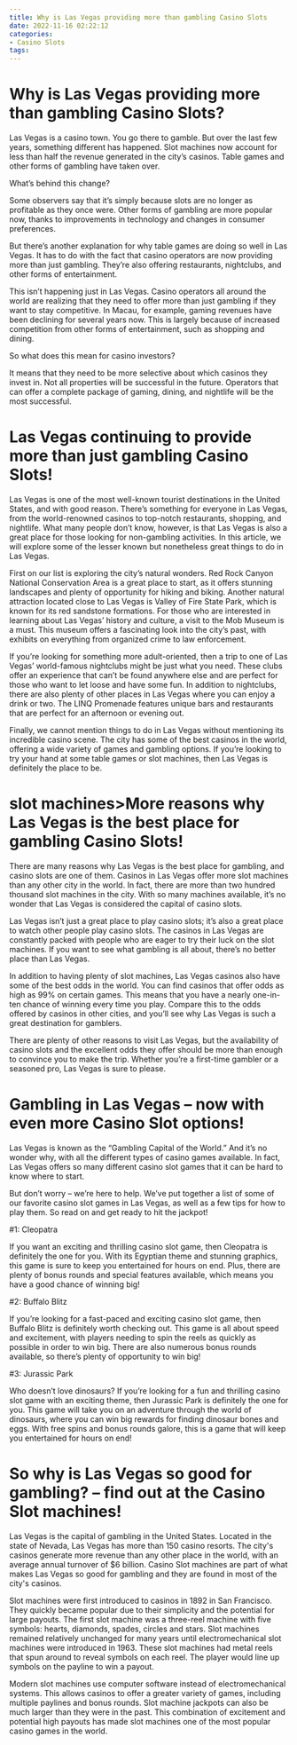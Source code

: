 ```yaml
---
title: Why is Las Vegas providing more than gambling Casino Slots
date: 2022-11-16 02:22:12
categories:
- Casino Slots
tags:
---
```



#  Why is Las Vegas providing more than gambling Casino Slots?

Las Vegas is a casino town. You go there to gamble. But over the last few years, something different has happened. Slot machines now account for less than half the revenue generated in the city’s casinos. Table games and other forms of gambling have taken over.

What’s behind this change?

Some observers say that it’s simply because slots are no longer as profitable as they once were. Other forms of gambling are more popular now, thanks to improvements in technology and changes in consumer preferences.

But there’s another explanation for why table games are doing so well in Las Vegas. It has to do with the fact that casino operators are now providing more than just gambling. They’re also offering restaurants, nightclubs, and other forms of entertainment.

This isn’t happening just in Las Vegas. Casino operators all around the world are realizing that they need to offer more than just gambling if they want to stay competitive. In Macau, for example, gaming revenues have been declining for several years now. This is largely because of increased competition from other forms of entertainment, such as shopping and dining.

So what does this mean for casino investors?

It means that they need to be more selective about which casinos they invest in. Not all properties will be successful in the future. Operators that can offer a complete package of gaming, dining, and nightlife will be the most successful.

#  Las Vegas continuing to provide more than just gambling Casino Slots!

Las Vegas is one of the most well-known tourist destinations in the United States, and with good reason. There’s something for everyone in Las Vegas, from the world-renowned casinos to top-notch restaurants, shopping, and nightlife. What many people don’t know, however, is that Las Vegas is also a great place for those looking for non-gambling activities. In this article, we will explore some of the lesser known but nonetheless great things to do in Las Vegas.

First on our list is exploring the city’s natural wonders. Red Rock Canyon National Conservation Area is a great place to start, as it offers stunning landscapes and plenty of opportunity for hiking and biking. Another natural attraction located close to Las Vegas is Valley of Fire State Park, which is known for its red sandstone formations. For those who are interested in learning about Las Vegas’ history and culture, a visit to the Mob Museum is a must. This museum offers a fascinating look into the city’s past, with exhibits on everything from organized crime to law enforcement.

If you’re looking for something more adult-oriented, then a trip to one of Las Vegas’ world-famous nightclubs might be just what you need. These clubs offer an experience that can’t be found anywhere else and are perfect for those who want to let loose and have some fun. In addition to nightclubs, there are also plenty of other places in Las Vegas where you can enjoy a drink or two. The LINQ Promenade features unique bars and restaurants that are perfect for an afternoon or evening out.

Finally, we cannot mention things to do in Las Vegas without mentioning its incredible casino scene. The city has some of the best casinos in the world, offering a wide variety of games and gambling options. If you’re looking to try your hand at some table games or slot machines, then Las Vegas is definitely the place to be.

#   slot machines>More reasons why Las Vegas is the best place for gambling Casino Slots!

There are many reasons why Las Vegas is the best place for gambling, and casino slots are one of them. Casinos in Las Vegas offer more slot machines than any other city in the world. In fact, there are more than two hundred thousand slot machines in the city. With so many machines available, it’s no wonder that Las Vegas is considered the capital of casino slots.

Las Vegas isn’t just a great place to play casino slots; it’s also a great place to watch other people play casino slots. The casinos in Las Vegas are constantly packed with people who are eager to try their luck on the slot machines. If you want to see what gambling is all about, there’s no better place than Las Vegas.

In addition to having plenty of slot machines, Las Vegas casinos also have some of the best odds in the world. You can find casinos that offer odds as high as 99% on certain games. This means that you have a nearly one-in-ten chance of winning every time you play. Compare this to the odds offered by casinos in other cities, and you’ll see why Las Vegas is such a great destination for gamblers.

There are plenty of other reasons to visit Las Vegas, but the availability of casino slots and the excellent odds they offer should be more than enough to convince you to make the trip. Whether you’re a first-time gambler or a seasoned pro, Las Vegas is sure to please.

#  Gambling in Las Vegas – now with even more Casino Slot options!

Las Vegas is known as the “Gambling Capital of the World.” And it’s no wonder why, with all the different types of casino games available. In fact, Las Vegas offers so many different casino slot games that it can be hard to know where to start.

But don’t worry – we’re here to help. We’ve put together a list of some of our favorite casino slot games in Las Vegas, as well as a few tips for how to play them. So read on and get ready to hit the jackpot!

#1: Cleopatra

If you want an exciting and thrilling casino slot game, then Cleopatra is definitely the one for you. With its Egyptian theme and stunning graphics, this game is sure to keep you entertained for hours on end. Plus, there are plenty of bonus rounds and special features available, which means you have a good chance of winning big!

#2: Buffalo Blitz

If you’re looking for a fast-paced and exciting casino slot game, then Buffalo Blitz is definitely worth checking out. This game is all about speed and excitement, with players needing to spin the reels as quickly as possible in order to win big. There are also numerous bonus rounds available, so there’s plenty of opportunity to win big!

#3: Jurassic Park

Who doesn’t love dinosaurs? If you’re looking for a fun and thrilling casino slot game with an exciting theme, then Jurassic Park is definitely the one for you. This game will take you on an adventure through the world of dinosaurs, where you can win big rewards for finding dinosaur bones and eggs. With free spins and bonus rounds galore, this is a game that will keep you entertained for hours on end!

#  So why is Las Vegas so good for gambling? – find out at the Casino Slot machines!

Las Vegas is the capital of gambling in the United States. Located in the state of Nevada, Las Vegas has more than 150 casino resorts. The city's casinos generate more revenue than any other place in the world, with an average annual turnover of $6 billion. Casino Slot machines are part of what makes Las Vegas so good for gambling and they are found in most of the city's casinos.

Slot machines were first introduced to casinos in 1892 in San Francisco. They quickly became popular due to their simplicity and the potential for large payouts. The first slot machine was a three-reel machine with five symbols: hearts, diamonds, spades, circles and stars. Slot machines remained relatively unchanged for many years until electromechanical slot machines were introduced in 1963. These slot machines had metal reels that spun around to reveal symbols on each reel. The player would line up symbols on the payline to win a payout.

Modern slot machines use computer software instead of electromechanical systems. This allows casinos to offer a greater variety of games, including multiple paylines and bonus rounds. Slot machine jackpots can also be much larger than they were in the past. This combination of excitement and potential high payouts has made slot machines one of the most popular casino games in the world.